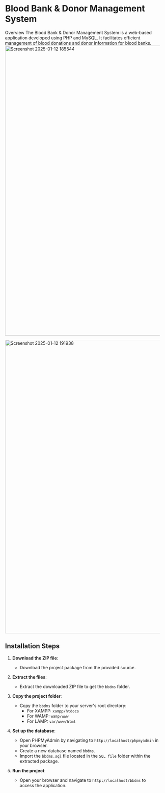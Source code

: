 # Blood Bank & Donor Management System
Overview
The Blood Bank & Donor Management System is a web-based application developed using PHP and MySQL. It facilitates efficient management of blood donations and donor information for blood banks.
<img width="945" alt="Screenshot 2025-01-12 185544" src="https://github.com/user-attachments/assets/00e89b81-e253-43a2-b047-bf55b5fcef0c" />


<img width="956" alt="Screenshot 2025-01-12 191938" src="https://github.com/user-attachments/assets/66a24b15-de37-4f6a-9c33-603d13b63735" />

## Installation Steps

1. **Download the ZIP file**:
   - Download the project package from the provided source.

2. **Extract the files**:
   - Extract the downloaded ZIP file to get the `bbdms` folder.

3. **Copy the project folder**:
   - Copy the `bbdms` folder to your server's root directory:
     - For XAMPP: `xampp/htdocs`
     - For WAMP: `wamp/www`
     - For LAMP: `var/www/html`

4. **Set up the database**:
   - Open PHPMyAdmin by navigating to `http://localhost/phpmyadmin` in your browser.
   - Create a new database named `bbdms`.
   - Import the `bbdms.sql` file located in the `SQL file` folder within the extracted package.

5. **Run the project**:
   - Open your browser and navigate to `http://localhost/bbdms` to access the application.
